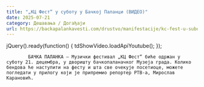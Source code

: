 ```yaml
---
title: "„КЦ Фест“ у суботу у Бачкој Паланци (ВИДЕО)"
date: 2025-07-21
category: Дешавања / Догађаји
url: https://backapalankavesti.com/drustvo/manifestacije/kc-fest-u-subotu-u-backoj-palanci-video/
---
```


jQuery().ready(function() {
                            tdShowVideo.loadApiYoutube(); 
                        });
                        
                    
            БАЧКА ПАЛАНКА – Музички фестивал „КЦ Фест“ биће одржан у суботу 21. децембра, у дворишту бачкопаланачког Музеја града. Колико бендова ће наступити на фесту и шта све очекује посетиоце, можете погледати у прилогу који је припремио репортер РТВ-а, Мирослав Карановић.
